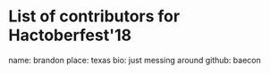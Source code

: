 # List of contributors for Hactoberfest'18
name: brandon
place: texas
bio: just messing around
github: baecon
